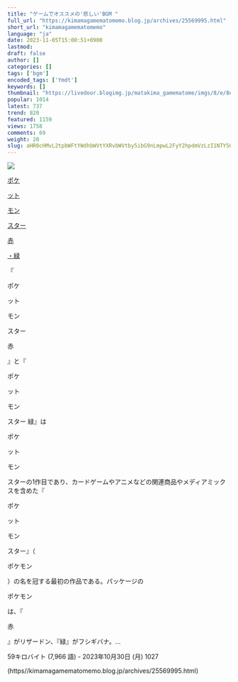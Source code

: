 ```yaml
---
title: "ゲームでオススメの'悲しい'BGM "
full_url: "https://kimamagamematomemo.blog.jp/archives/25569995.html"
short_url: "kimamagamematomemo"
language: "ja"
date: 2023-11-05T15:00:51+0900
lastmod: 
draft: false
author: []
categories: []
tags: ['bgm']
encoded_tags: ['Ymdt']
keywords: []
thumbnail: "https://livedoor.blogimg.jp/matakima_gamematome/imgs/8/e/8e15ca65.png"
popular: 1014
latest: 737
trend: 820
featured: 1159
views: 1758
comments: 69
weight: 20
slug: aHR0cHMvL2tpbWFtYWdhbWVtYXRvbWVtby5ibG9nLmpwL2FyY2hpdmVzLzI1NTY5OTk1Lmh0bWw=
---
```


![](https://livedoor.blogimg.jp/matakima_gamematome/imgs/8/e/8e15ca65.png)

<div><a target='_blank' href='https//ja.wikipedia.org/wiki/%E3%83%9D%E3%82%B1%E3%83%83%E3%83%88%E3%83%A2%E3%83%B3%E3%82%B9%E3%82%BF%E3%83%BC_%E8%B5%A4%E3%83%BB%E7%B7%91' title='ポケットモンスター 赤・緑'><p>ポケ</p>ット<p>モン</p>スター <p>赤</p>・緑</a> <p class='searchresult'>『<p>ポケ</p>ット<p>モン</p>スター <p>赤</p>』と『<p>ポケ</p>ット<p>モン</p>スター 緑』は<p>ポケ</p>ット<p>モン</p>スターの1作目であり、カードゲームやアニメなどの関連商品やメディアミックスを含めた『<p>ポケ</p>ット<p>モン</p>スター』（<p>ポケモン</p>）の名を冠する最初の作品である。パッケージの<p>ポケモン</p>は、『<p>赤</p>』がリザードン、『緑』がフシギバナ。…</p> <p class='mw-search-result-data'>59キロバイト (7,966 語) - 2023年10月30日 (月) 1027</p></div>

(https//kimamagamematomemo.blog.jp/archives/25569995.html)
